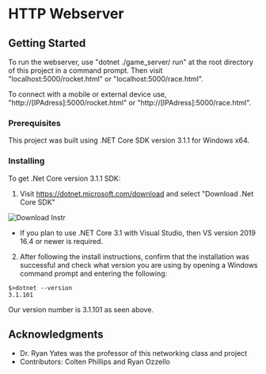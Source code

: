 # HTTP Webserver

## Getting Started

To run the webserver, use "dotnet ./game_server/ run" at the root directory of this project in a command prompt. Then visit "localhost:5000/rocket.html" or "localhost:5000/race.html".

To connect with a mobile or external device use, "http://[IPAdress]:5000/rocket.html" or "http://[IPAdress]:5000/race.html".
### Prerequisites

This project was built using .NET Core SDK version 3.1.1 for Windows x64.

### Installing

To get .Net Core version 3.1.1 SDK:

1. Visit <https://dotnet.microsoft.com/download> and select "Download .Net Core SDK"

![Download Instr](readme_files/DownloadNetCore.PNG)

* If you plan to use .NET Core 3.1 with Visual Studio, then VS version 2019 16.4 or newer is required.

2. After following the install instructions, confirm that the installation was successful and check what version you are using by opening a Windows command prompt and entering the following:
```
$>dotnet --version
3.1.101
```
Our version number is 3.1.101 as seen above.

## Acknowledgments

* Dr. Ryan Yates was the professor of this networking class and project
* Contributors: Colten Phillips and Ryan Ozzello    